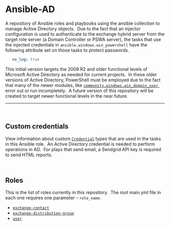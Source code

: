 # Ansible-AD

A repository of Ansible roles and playbooks using the ansible collection to manage Active Directory objects.&nbsp; Due to the fact that an injector configuration is used to authenticate to the exchange hybrid server from the target role server (a Domain Controller or PSWA server), the tasks that use the injected credentials in ```ansible.windows.win_powershell``` have the following attribute set on those tasks to protect passwords.

```yaml
   no_log: true
```

This initial version targets the 2008 R2 and older functional levels of Microsoft Active Directory as needed for current projects.&nbsp; In these older versions of Active Directory, PowerShell must be employed due to the fact that many of the newer modules, like [`community.windows.win_domain_user`](https://docs.ansible.com/ansible/latest/collections/community/windows/win_domain_user_module.html), error out or run incompletely.&nbsp; A future version of this repository will be created to target newer functional levels in the near future.

---

&nbsp;

## Custom credentials

View information about custom [`Credential`](docs/CREDENTIALS.md) types that are used in the tasks in this Ansible role.&nbsp; An Active Directory credential is needed to perform operations in AD.&nbsp; For plays that send email, a Sendgrid API key is required to send HTML reports.

&nbsp;

## Roles

This is the list of roles currently in this repository.&nbsp; The root main.yml file in each one requires one parameter - ```role_name```.

- [`exchange-contact`](docs/EXCHANGE_CONTACT.md)
- [`exchange-distribution-group`](docs/EXCHANGE_DG.md)
- [`user`](docs/AD_USER.md)
